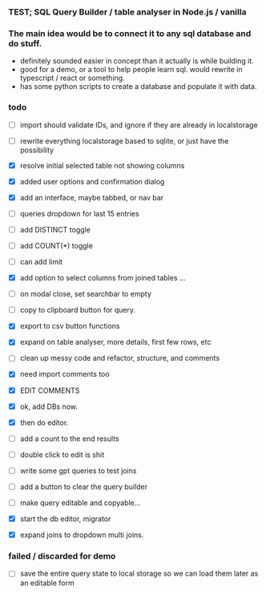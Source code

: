 ### TEST; SQL Query Builder / table analyser in Node.js / vanilla

### The main idea would be to connect it to any sql database and do stuff.

- definitely sounded easier in concept than it actually is while building it.
- good for a demo, or a tool to help people learn sql. would rewrite in typescript / react or something.
- has some python scripts to create a database and populate it with data.

### todo

- [ ] import should validate IDs, and ignore if they are already in localstorage

- [ ] rewrite everything localstorage based to sqlite, or just have the possibility

- [x] resolve initial selected table not showing columns

- [x] added user options and confirmation dialog

- [x] add an interface, maybe tabbed, or nav bar

- [ ] queries dropdown for last 15 entries

- [ ] add DISTINCT toggle

- [ ] add COUNT(*) toggle

- [ ] can add limit

- [x] add option to select columns from joined tables ...

- [ ] on modal close, set searchbar to empty

- [ ] copy to clipboard button for query.

- [x] export to csv button functions 

- [x] expand on table analyser, more details, first few rows, etc

- [ ] clean up messy code and refactor, structure, and comments

- [x] need import comments too

- [x] EDIT COMMENTS

- [x] ok, add DBs now.

- [x] then do editor.

- [ ] add a count to the end results

- [ ] double click to edit is shit

- [ ] write some gpt queries to test joins

- [ ] add a button to clear the query builder

- [ ] make query editable and copyable...

- [x] start the db editor, migrator

- [x] expand joins to dropdown multi joins.

### failed / discarded for demo

- [ ] save the entire query state to local storage so we can load them later as an editable form